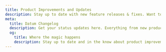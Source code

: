 ```yaml
---
title: Product Improvements and Updates
description: Stay up to date with new feature releases & fixes. Want to know what we're building next? [Check out our roadmap](/resources/roadmap/)
meta:
  title: Datum Changelog
  description: Get your status updates here. Everything from new product updates to improvements and launches.
  og:
    title: Where the magic happens
    description: Stay up to date and in the know about product improvements and launches.
---
```

